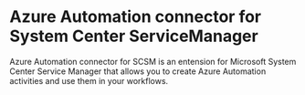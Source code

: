 # Azure Automation connector for System Center ServiceManager

Azure Automation connector for SCSM is an entension for Microsoft System Center Service Manager that allows you to create Azure Automation activities and use them in your workflows.
